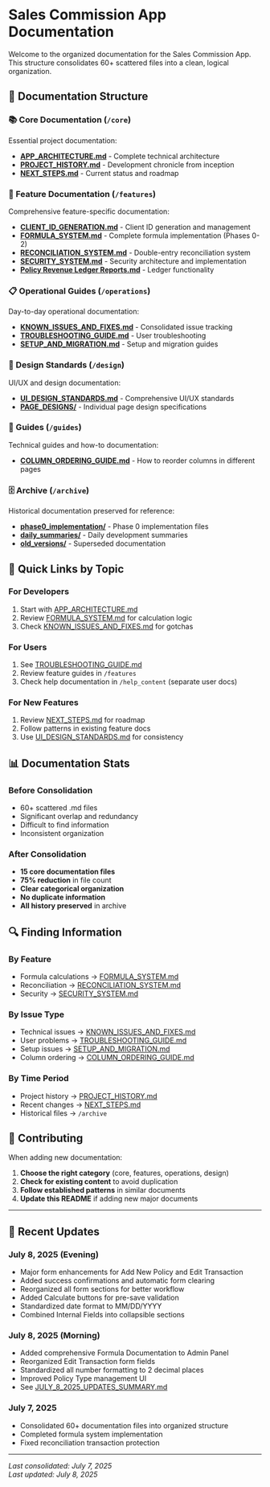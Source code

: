 # Sales Commission App Documentation

Welcome to the organized documentation for the Sales Commission App. This structure consolidates 60+ scattered files into a clean, logical organization.

## 📁 Documentation Structure

### 📚 Core Documentation (`/core`)
Essential project documentation:
- **[APP_ARCHITECTURE.md](core/APP_ARCHITECTURE.md)** - Complete technical architecture
- **[PROJECT_HISTORY.md](core/PROJECT_HISTORY.md)** - Development chronicle from inception
- **[NEXT_STEPS.md](core/NEXT_STEPS.md)** - Current status and roadmap

### 🔧 Feature Documentation (`/features`)
Comprehensive feature-specific documentation:
- **[CLIENT_ID_GENERATION.md](features/CLIENT_ID_GENERATION.md)** - Client ID generation and management
- **[FORMULA_SYSTEM.md](features/FORMULA_SYSTEM.md)** - Complete formula implementation (Phases 0-2)
- **[RECONCILIATION_SYSTEM.md](features/RECONCILIATION_SYSTEM.md)** - Double-entry reconciliation system
- **[SECURITY_SYSTEM.md](features/SECURITY_SYSTEM.md)** - Security architecture and implementation
- **[Policy Revenue Ledger Reports.md](features/Policy%20Revenue%20Ledger%20Reports.md)** - Ledger functionality

### 📋 Operational Guides (`/operations`)
Day-to-day operational documentation:
- **[KNOWN_ISSUES_AND_FIXES.md](operations/KNOWN_ISSUES_AND_FIXES.md)** - Consolidated issue tracking
- **[TROUBLESHOOTING_GUIDE.md](operations/TROUBLESHOOTING_GUIDE.md)** - User troubleshooting
- **[SETUP_AND_MIGRATION.md](operations/SETUP_AND_MIGRATION.md)** - Setup and migration guides

### 🎨 Design Standards (`/design`)
UI/UX and design documentation:
- **[UI_DESIGN_STANDARDS.md](design/UI_DESIGN_STANDARDS.md)** - Comprehensive UI/UX standards
- **[PAGE_DESIGNS/](design/PAGE_DESIGNS/)** - Individual page design specifications

### 📖 Guides (`/guides`)
Technical guides and how-to documentation:
- **[COLUMN_ORDERING_GUIDE.md](guides/COLUMN_ORDERING_GUIDE.md)** - How to reorder columns in different pages

### 🗄️ Archive (`/archive`)
Historical documentation preserved for reference:
- **[phase0_implementation/](archive/phase0_implementation/)** - Phase 0 implementation files
- **[daily_summaries/](archive/daily_summaries/)** - Daily development summaries
- **[old_versions/](archive/old_versions/)** - Superseded documentation

## 🎯 Quick Links by Topic

### For Developers
1. Start with [APP_ARCHITECTURE.md](core/APP_ARCHITECTURE.md)
2. Review [FORMULA_SYSTEM.md](features/FORMULA_SYSTEM.md) for calculation logic
3. Check [KNOWN_ISSUES_AND_FIXES.md](operations/KNOWN_ISSUES_AND_FIXES.md) for gotchas

### For Users
1. See [TROUBLESHOOTING_GUIDE.md](operations/TROUBLESHOOTING_GUIDE.md)
2. Review feature guides in `/features`
3. Check help documentation in `/help_content` (separate user docs)

### For New Features
1. Review [NEXT_STEPS.md](core/NEXT_STEPS.md) for roadmap
2. Follow patterns in existing feature docs
3. Use [UI_DESIGN_STANDARDS.md](design/UI_DESIGN_STANDARDS.md) for consistency

## 📊 Documentation Stats

### Before Consolidation
- 60+ scattered .md files
- Significant overlap and redundancy
- Difficult to find information
- Inconsistent organization

### After Consolidation
- **15 core documentation files**
- **75% reduction** in file count
- **Clear categorical organization**
- **No duplicate information**
- **All history preserved** in archive

## 🔍 Finding Information

### By Feature
- Formula calculations → [FORMULA_SYSTEM.md](features/FORMULA_SYSTEM.md)
- Reconciliation → [RECONCILIATION_SYSTEM.md](features/RECONCILIATION_SYSTEM.md)
- Security → [SECURITY_SYSTEM.md](features/SECURITY_SYSTEM.md)

### By Issue Type
- Technical issues → [KNOWN_ISSUES_AND_FIXES.md](operations/KNOWN_ISSUES_AND_FIXES.md)
- User problems → [TROUBLESHOOTING_GUIDE.md](operations/TROUBLESHOOTING_GUIDE.md)
- Setup issues → [SETUP_AND_MIGRATION.md](operations/SETUP_AND_MIGRATION.md)
- Column ordering → [COLUMN_ORDERING_GUIDE.md](guides/COLUMN_ORDERING_GUIDE.md)

### By Time Period
- Project history → [PROJECT_HISTORY.md](core/PROJECT_HISTORY.md)
- Recent changes → [NEXT_STEPS.md](core/NEXT_STEPS.md)
- Historical files → `/archive`

## 📝 Contributing

When adding new documentation:
1. **Choose the right category** (core, features, operations, design)
2. **Check for existing content** to avoid duplication
3. **Follow established patterns** in similar documents
4. **Update this README** if adding new major documents

---

## 📅 Recent Updates

### July 8, 2025 (Evening)
- Major form enhancements for Add New Policy and Edit Transaction
- Added success confirmations and automatic form clearing
- Reorganized all form sections for better workflow
- Added Calculate buttons for pre-save validation
- Standardized date format to MM/DD/YYYY
- Combined Internal Fields into collapsible sections

### July 8, 2025 (Morning)
- Added comprehensive Formula Documentation to Admin Panel
- Reorganized Edit Transaction form fields
- Standardized all number formatting to 2 decimal places
- Improved Policy Type management UI
- See [JULY_8_2025_UPDATES_SUMMARY.md](archive/daily_summaries/JULY_8_2025_UPDATES_SUMMARY.md)

### July 7, 2025
- Consolidated 60+ documentation files into organized structure
- Completed formula system implementation
- Fixed reconciliation transaction protection

---

*Last consolidated: July 7, 2025*  
*Last updated: July 8, 2025*